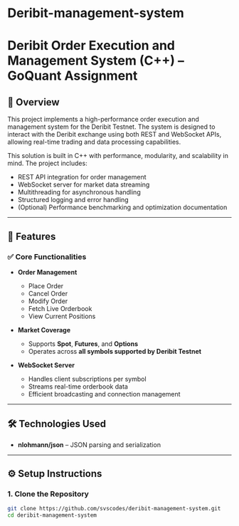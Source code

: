 # Deribit-management-system
# Deribit Order Execution and Management System (C++) – GoQuant Assignment

## 📌 Overview

This project implements a high-performance order execution and management system for the Deribit Testnet. The system is designed to interact with the Deribit exchange using both REST and WebSocket APIs, allowing real-time trading and data processing capabilities.

This solution is built in C++ with performance, modularity, and scalability in mind. The project includes:

- REST API integration for order management
- WebSocket server for market data streaming
- Multithreading for asynchronous handling
- Structured logging and error handling
- (Optional) Performance benchmarking and optimization documentation

---

## 🚀 Features

### ✅ Core Functionalities
- **Order Management**
  - Place Order
  - Cancel Order
  - Modify Order
  - Fetch Live Orderbook
  - View Current Positions

- **Market Coverage**
  - Supports **Spot**, **Futures**, and **Options**
  - Operates across **all symbols supported by Deribit Testnet**

- **WebSocket Server**
  - Handles client subscriptions per symbol
  - Streams real-time orderbook data
  - Efficient broadcasting and connection management

---

## 🛠️ Technologies Used

- **nlohmann/json** – JSON parsing and serialization

---

## ⚙️ Setup Instructions

### 1. Clone the Repository

```bash
git clone https://github.com/svscodes/deribit-management-system.git
cd deribit-management-system
